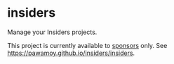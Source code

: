 # insiders

Manage your Insiders projects.

This project is currently available to [sponsors](https://github.com/sponsors/pawamoy) only.
See https://pawamoy.github.io/insiders/insiders.
